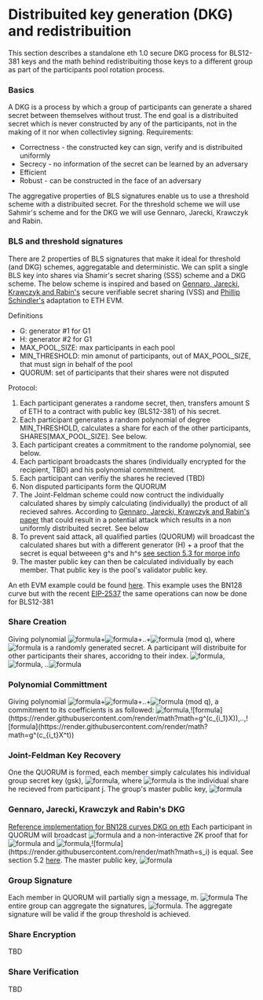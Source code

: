 # Distribuited key generation (DKG) and redistribuition
This section describes a standalone eth 1.0 secure DKG process for BLS12-381 keys and the math behind redistribuiting those keys to a different group as part of the participants pool rotation process.

### Basics
A DKG is a process by which a group of participants can generate a shared secret between themselves without trust. The end goal is a distribuited secret which is never constructed by any of the participants, not in the making of it nor when collectivley signing. 
Requirements:
- Correctness - the constructed key can sign, verify and is distribuited uniformly
- Secrecy - no information of the secret can be learned by an adversary
- Efficient
- Robust - can be constructed in the face of an adversary

The aggregative properties of BLS signatures enable us to use a threshold scheme with a distribuited secret. 
For the threshold scheme we will use Sahmir's scheme and for the DKG we will use Gennaro, Jarecki, Krawczyk and Rabin.

### BLS and threshold signatures
There are 2 properties of BLS signatures that make it ideal for threshold (and DKG) schemes, aggregatable and deterministic. 
We can split a single BLS key into shares via Shamir's secret sharing (SSS) scheme and a DKG scheme. The below scheme is inspired and based on [Gennaro, Jarecki, Krawczyk and Rabin's](https://link.springer.com/content/pdf/10.1007%2F3-540-48910-X_21.pdf) secure verifiable secret sharing (VSS) and [Phillip Schindler's](https://github.com/PhilippSchindler/ethdkg/blob/master/paper/ethdkg.pdf) adaptation to ETH EVM.

Definitions
- G: generator #1 for G1
- H: generator #2 for G1
- MAX_POOL_SIZE: max participants in each pool
- MIN_THRESHOLD: min amonut of participants, out of MAX_POOL_SIZE, that must sign in behalf of the pool
- QUORUM: set of participants that their shares were not disputed 

Protocol:
1. Each participant generates a randome secret, then, transfers amount S of ETH to a contract with public key (BLS12-381) of his secret.
2. Each participant generates a random polynomial of degree MIN_THRESHOLD, calculates a share for each of the other participants, SHARES[MAX_POOL_SIZE]. See below.
3. Each participant creates a commitment to the randome polynomial, see below.
4. Each participant broadcasts the shares (individually encrypted for the recipient, TBD) and his polynomial commitment.
5. Each participant can verifiy the shares he recieved (TBD)
6. Non disputed participants form the QUORUM
7. The Joint-Feldman scheme could now contruct the individually calculated shares by simply calculating (individually) the product of all recieved sahres. According to [Gennaro, Jarecki, Krawczyk and Rabin's paper](https://link.springer.com/content/pdf/10.1007%2F3-540-48910-X_21.pdf) that could result in a potential attack which results in a non uniformly distribuited secret. See below
8. To prevent said attack, all qualified parties (QUORUM) will broadcast the calculated shares but with a different generator (H) + a proof that the secret is equal betweeen g^s and h^s [see section 5.3 for moroe info](https://github.com/PhilippSchindler/ethdkg/blob/master/paper/ethdkg.pdf)
9. The master public key can then be calculated individually by each member. That public key is the pool's validator public key.

An eth EVM example could be found [here](https://github.com/PhilippSchindler/ethdkg). This example uses the BN128 curve but with the recent [EIP-2537](https://github.com/ethereum/EIPs/pull/2537) the same operations can now be done for BLS12-381

### Share Creation
Giving polynomial ![formula](https://render.githubusercontent.com/render/math?math=F(x)=c_{i_0})+![formula](https://render.githubusercontent.com/render/math?math=c_{i_1}X)+..+![formula](https://render.githubusercontent.com/render/math?math=c_{i_t}X^t) (mod q), where ![formula](https://render.githubusercontent.com/render/math?math=F(0)) is a randomly generated secret.
A participant will distribuite for other participants their shares, accoridng to their index.
![formula](https://render.githubusercontent.com/render/math?math=F(1)),![formula](https://render.githubusercontent.com/render/math?math=F(2)), ..![formula](https://render.githubusercontent.com/render/math?math=F(t))


### Polynomial Committment
Giving polynomial ![formula](https://render.githubusercontent.com/render/math?math=F(x)=c_{i_0})+![formula](https://render.githubusercontent.com/render/math?math=c_{i_1}X)+..+![formula](https://render.githubusercontent.com/render/math?math=c_{i_t}X^t) (mod q), 
a commitment to its coefficients is as followed: ![formula](https://render.githubusercontent.com/render/math?math=g^(c_{i_0})),![formula](https://render.githubusercontent.com/render/math?math=g^(c_{i_1}X)),..,![formula](https://render.githubusercontent.com/render/math?math=g^(c_{i_t}X^t))

### Joint-Feldman Key Recovery
One the QUORUM is formed, each member simply calculates his individual group secret key (gsk), ![formula](https://render.githubusercontent.com/render/math?math=gsk_i=\sum_{1}^{t}s_{i_j}), where ![formula](https://render.githubusercontent.com/render/math?math=s_{i_j}) is the individual share he recieved from participant j.
The group's master public key, ![formula](https://render.githubusercontent.com/render/math?math=mpk=\prod_{1}^{t}g^(s_i))

### Gennaro, Jarecki, Krawczyk and Rabin's DKG
[Reference implementation for BN128 curves DKG on eth](https://github.com/PhilippSchindler/ethdkg)
Each participant in QUORUM will broadcast  ![formula](https://render.githubusercontent.com/render/math?math=h^(s_i)) and a non-interactive ZK proof that for ![formula](https://render.githubusercontent.com/render/math?math=h^(s_i)) and ![formula](https://render.githubusercontent.com/render/math?math=g^(s_i)),![formula](https://render.githubusercontent.com/render/math?math=s_i) is equal. See section 5.2 [here](https://github.com/PhilippSchindler/ethdkg/blob/master/paper/ethdkg.pdf).
The master public key, ![formula](https://render.githubusercontent.com/render/math?math=mpk=\prod_{1}^{t}h^(s_i))

### Group Signature
Each member in QUORUM will partially sign a message, m. ![formula](https://render.githubusercontent.com/render/math?math=\sigma_i=H(m)^(gsk_i))
The entire group can aggregate the signatures, ![formula](https://render.githubusercontent.com/render/math?math=\sigma=\prod_{1}^{t}\sigma_i). The aggregate signature will be valid if the group threshold is achieved.

### Share Encryption
TBD

### Share Verification

TBD